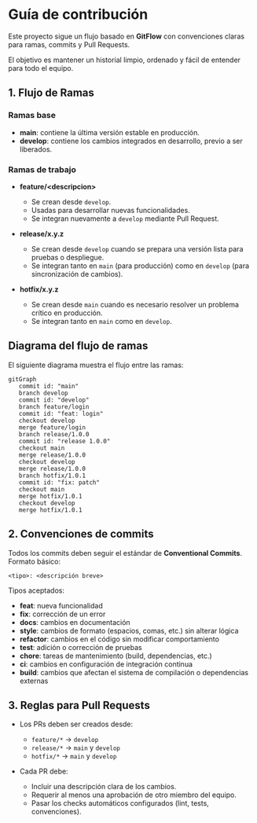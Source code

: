 # Guía de contribución

Este proyecto sigue un flujo basado en **GitFlow**  con convenciones claras para ramas, commits y Pull Requests.  

El objetivo es mantener un historial limpio, ordenado y fácil de entender para todo el equipo.

## 1. Flujo de Ramas

### Ramas base
- **main**: contiene la última versión estable en producción.  
- **develop**: contiene los cambios integrados en desarrollo, previo a ser liberados.

### Ramas de trabajo
- **feature/\<descripcion\>**  
  - Se crean desde `develop`.  
  - Usadas para desarrollar nuevas funcionalidades.  
  - Se integran nuevamente a `develop` mediante Pull Request.

- **release/x.y.z**  
  - Se crean desde `develop` cuando se prepara una versión lista para pruebas o despliegue.  
  - Se integran tanto en `main` (para producción) como en `develop` (para sincronización de cambios).

- **hotfix/x.y.z**  
  - Se crean desde `main` cuando es necesario resolver un problema crítico en producción.  
  - Se integran tanto en `main` como en `develop`.

## Diagrama del flujo de ramas
El siguiente diagrama muestra el flujo entre las ramas: 

```mermaid
gitGraph
   commit id: "main"
   branch develop
   commit id: "develop"
   branch feature/login
   commit id: "feat: login"
   checkout develop
   merge feature/login
   branch release/1.0.0
   commit id: "release 1.0.0"
   checkout main
   merge release/1.0.0
   checkout develop
   merge release/1.0.0
   branch hotfix/1.0.1
   commit id: "fix: patch"
   checkout main
   merge hotfix/1.0.1
   checkout develop
   merge hotfix/1.0.1
```

## 2. Convenciones de commits

Todos los commits deben seguir el estándar de **Conventional Commits**.
Formato básico:

```
<tipo>: <descripción breve>
```

Tipos aceptados:

* **feat**: nueva funcionalidad
* **fix**: corrección de un error
* **docs**: cambios en documentación
* **style**: cambios de formato (espacios, comas, etc.) sin alterar lógica
* **refactor**: cambios en el código sin modificar comportamiento
* **test**: adición o corrección de pruebas
* **chore**: tareas de mantenimiento (build, dependencias, etc.)
* **ci**: cambios en configuración de integración continua
* **build**: cambios que afectan el sistema de compilación o dependencias externas


## 3. Reglas para Pull Requests

* Los PRs deben ser creados desde:

  * `feature/*` → `develop`
  * `release/*` → `main` y `develop`
  * `hotfix/*` → `main` y `develop`
* Cada PR debe:

  * Incluir una descripción clara de los cambios.
  * Requerir al menos una aprobación de otro miembro del equipo.
  * Pasar los checks automáticos configurados (lint, tests, convenciones).